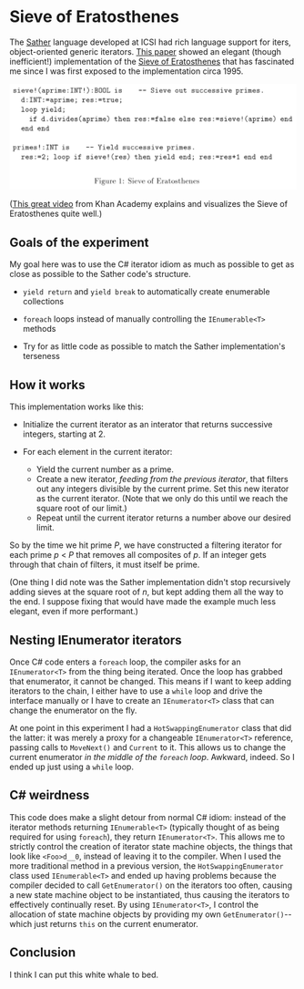 # Sieve of Eratosthenes

The [Sather](https://en.wikipedia.org/wiki/Sather) language developed at ICSI had rich language support for iters, object-oriented generic iterators.  [This paper](https://www.researchgate.net/publication/2623870_Sather_Iters_Object-Oriented_Iteration_Abstraction/link/02e7e5228a6bbebd8c000000/download) showed an elegant (though inefficient!) implementation of the [Sieve of Eratosthenes](https://en.wikipedia.org/wiki/Sieve_of_Eratosthenes) that has fascinated me since I was first exposed to the implementation circa 1995.  

![Sieve of Eratosthenes in Sather](img/sieve.png)

([This great video](https://www.youtube.com/watch?v=klcIklsWzrY) from Khan Academy explains and visualizes the Sieve of Eratosthenes quite well.)

## Goals of the experiment

My goal here was to use the C# iterator idiom as much as possible to get as close as possible to the Sather code's structure.

* `yield return` and `yield break` to automatically create enumerable collections

* `foreach` loops instead of manually controlling the `IEnumerable<T>` methods

* Try for as little code as possible to match the Sather implementation's terseness

## How it works
This implementation works like this:

* Initialize the current iterator as an interator that returns successive integers, starting at 2.
* For each element in the current iterator:

  * Yield the current number as a prime.
  * Create a new iterator, _feeding from the previous iterator_, that filters out any integers divisible by the current prime.  Set this new iterator as the current iterator.  (Note that we only do this until we reach the square root of our limit.)
  * Repeat until the current iterator returns a number above our desired limit.

So by the time we hit prime _P_, we have constructed a filtering iterator for each prime _p_ < _P_ that removes all composites of _p_.  If an integer gets through that chain of filters, it must itself be prime.

(One thing I did note was the Sather implementation didn't stop recursively adding sieves at the square root of *n*, but kept adding them all the way to the end.  I suppose fixing that would have made the example much less elegant, even if more performant.)

## Nesting IEnumerator<T> iterators
Once C# code enters a `foreach` loop, the compiler asks for an `IEnumerator<T>` from the thing being iterated.  Once the loop has grabbed that enumerator, it cannot be changed.  This means if I want to keep adding iterators to the chain, I either have to use a `while` loop and drive the interface manually or I have to create an `IEnumerator<T>` class that can change the enumerator on the fly.

At one point in this experiment I had a `HotSwappingEnumerator` class that did the latter: it was merely a proxy for a changeable `IEnumerator<T>` reference, passing calls to `MoveNext()` and `Current` to it.  This allows us to change the current enumerator _in the middle of the `foreach` loop_.  Awkward, indeed.  So I ended up just using a `while` loop.

## C# weirdness
This code does make a slight detour from normal C# idiom: instead of the iterator methods returning `IEnumerable<T>` (typically thought of as being required for using `foreach`), they return `IEnumerator<T>`.  This allows me to strictly control the creation of iterator state machine objects, the things that look like `<Foo>d__0`, instead of leaving it to the compiler.  When I used the more traditional method in a previous version, the `HotSwappingEnumerator` class used `IEnumerable<T>` and ended up having problems because the compiler decided to call `GetEnumerator()` on the iterators too often, causing a new state machine object to be instantiated, thus causing the iterators to effectively continually reset.  By using `IEnumerator<T>`, I control the allocation of state machine objects by providing my own `GetEnumerator()`--which just returns `this` on the current enumerator.

## Conclusion
I think I can put this white whale to bed.
